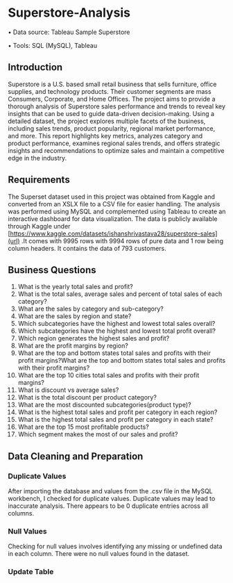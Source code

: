 # Superstore-Analysis
• Data source: Tableau Sample Superstore

• Tools: SQL (MySQL), Tableau

## Introduction
Superstore is a U.S. based small retail business that sells furniture, office supplies, and technology products. Their customer segments are mass Consumers, Corporate, and Home Offices. The project aims to provide a thorough analysis of Superstore sales performance and trends to reveal key insights that can be used to guide data-driven decision-making. Using a detailed dataset, the project explores multiple facets of the business, including sales trends, product popularity, regional market performance, and more. This report highlights key metrics, analyzes category and product performance, examines regional sales trends, and offers strategic insights and recommendations to optimize sales and maintain a competitive edge in the industry.

## Requirements
The Superset dataset used in this project was obtained from Kaggle and converted from an XSLX file to a CSV file for easier handling. The analysis was performed using MySQL and complemented using Tableau to create an interactive dashboard for data visualization.
The data is publicly available through Kaggle under [https://www.kaggle.com/datasets/ishanshrivastava28/superstore-sales](url) .It comes with 9995 rows with 9994 rows of pure data and 1 row being column headers. It contains the data of 793 customers.

## Business Questions
1. What is the yearly total sales and profit?
2. What is the total sales, average sales and percent of total sales of each category?
3. What are the sales by category and sub-category?
4. What are the sales by region and state?
5. Which subcategories have the highest and lowest total sales overall?
6. Which subcategories have the highest and lowest total profit overall?
7. Which region generates the highest sales and profit?
8. What are the profit margins by region?
9. What are the top and bottom states total sales and profits with their profit margins?What are the top and bottom states total sales and profits with their profit margins?
10. What are the top 10 cities total sales and profits with their profit margins?
11. What is discount vs average sales?
12. What is the total discount per product category?
13. What are the most discounted subcategories(product type)?
14. What is the highest total sales and profit per category in each region?
15. What is the highest total sales and profit per category in each state?
16. What are the top 15 most profitable products?
17. Which segment makes the most of our sales and profit?

## Data Cleaning and Preparation
### Duplicate Values 
After importing the database and values from the .csv file in the MySQL workbench, I checked for duplicate values. Duplicate values may lead to inaccurate analysis.
There appears to be 0 duplicate entries across all columns.

### Null Values
Checking for null values involves identifying any missing or undefined data in each column.
There were no null values found in the dataset.

### Update Table
